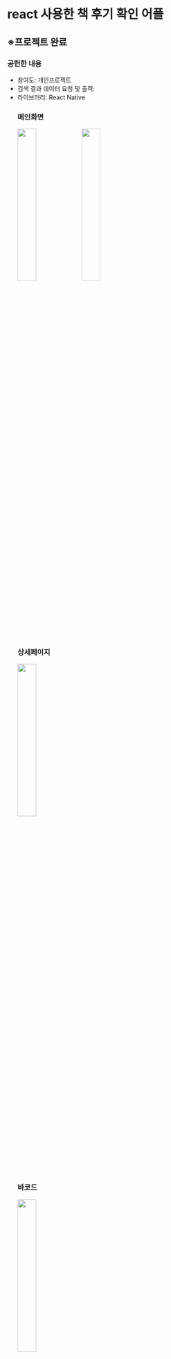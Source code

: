 # react 사용한 책 후기 확인 어플
<h2>※프로젝트 완료</h2>

<h3>공헌한 내용</h3>
<ul>
  <li>참여도: 개인프로젝트</li>
  <li>검색 결과 데이터 요청 및 출력:</li>
  <li>라이브러리: React Native</li>
  
<h3>메인화면</h3>
<img src="https://user-images.githubusercontent.com/35258834/85650901-82686d00-b6e1-11ea-8e18-59ed3e05b827.png" width="30%">

<img src="https://user-images.githubusercontent.com/35258834/85651098-0589c300-b6e2-11ea-8c4e-bd6fb071ee55.png" width="30%">

<h3>상세페이지</h3>

<img src="https://user-images.githubusercontent.com/35258834/85651149-32d67100-b6e2-11ea-9a82-d23d59d1e189.png" width="30%">
<h3>바코드</h3>

<img src="https://user-images.githubusercontent.com/35258834/85651191-4aadf500-b6e2-11ea-985e-ab2a8a86921b.png" width="30%">

